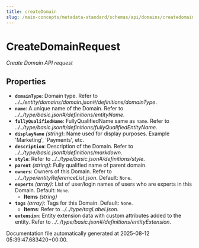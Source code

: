 ```yaml
---
title: createDomain
slug: /main-concepts/metadata-standard/schemas/api/domains/createdomain
---
```


# CreateDomainRequest

*Create Domain API request*

## Properties

- **`domainType`**: Domain type. Refer to *../../entity/domains/domain.json#/definitions/domainType*.
- **`name`**: A unique name of the Domain. Refer to *../../type/basic.json#/definitions/entityName*.
- **`fullyQualifiedName`**: FullyQualifiedName same as `name`. Refer to *../../type/basic.json#/definitions/fullyQualifiedEntityName*.
- **`displayName`** *(string)*: Name used for display purposes. Example 'Marketing', 'Payments', etc.
- **`description`**: Description of the Domain. Refer to *../../type/basic.json#/definitions/markdown*.
- **`style`**: Refer to *../../type/basic.json#/definitions/style*.
- **`parent`** *(string)*: Fully qualified name of parent domain.
- **`owners`**: Owners of this Domain. Refer to *../../type/entityReferenceList.json*. Default: `None`.
- **`experts`** *(array)*: List of user/login names of users who are experts in this Domain. Default: `None`.
  - **Items** *(string)*
- **`tags`** *(array)*: Tags for this Domain. Default: `None`.
  - **Items**: Refer to *../../type/tagLabel.json*.
- **`extension`**: Entity extension data with custom attributes added to the entity. Refer to *../../type/basic.json#/definitions/entityExtension*.


Documentation file automatically generated at 2025-08-12 05:39:47.683420+00:00.
